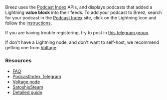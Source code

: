 Breez uses the [Podcast Index](https://podcastindex.org/) APIs, and displays podcasts that added a Lightning **value block** into their feeds.
To add your podcast to Breez, search for your podcast in the [Podcast Index](https://podcastindex.org/) site, click on the Lightning icon and follow the [instructions](https://bowtiedchukar.com/setup-your-podcast-to-stream-sats/).

If you are having trouble registering, try to post in [this telegram group](https://t.me/podcasting20).

If don't have a Lightning node, and don't want to self-host, we recommend getting one from [Voltage](https://voltageapp.io/podcast).

### Resources
* [FAQ](http://value4value.io)
* [PodcastIndex Telegram](https://t.me/podcasting20)
* [Voltage node](https://voltageapp.io/podcast)
* [SatoshisSteam](https://satoshis.stream/)
* [Detailed guide](https://bowtiedchukar.com/setup-your-podcast-to-stream-sats/)
